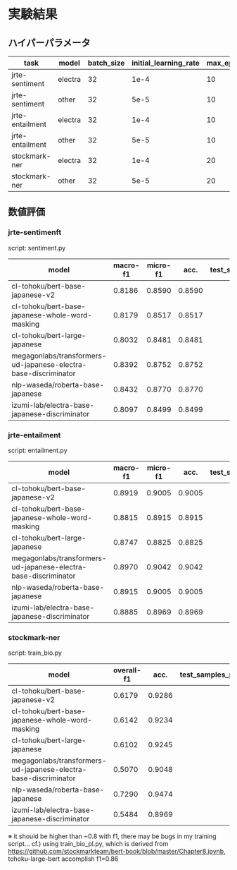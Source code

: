 # 実験結果

## ハイパーパラメータ

|task|model|batch_size|initial_learning_rate|max_epoch|max_length|
|----|-----|----------|---------------------|---------|----------|
|jrte-sentiment|electra|32|1e-4|10|64|
|jrte-sentiment|other|32|5e-5|10|64|
|jrte-entailment|electra|32|1e-4|10|64|
|jrte-entailment|other|32|5e-5|10|64|
|stockmark-ner|electra|32|1e-4|20|256|
|stockmark-ner|other|32|5e-5|20|256|

## 数値評価


### jrte-sentimenft

script: sentiment.py

|model|macro-f1|micro-f1|acc.|test_samples_per_second|
|-----|--------|--------|----|-----------------------|
|cl-tohoku/bert-base-japanese-v2|0.8186|0.8590|0.8590|
|cl-tohoku/bert-base-japanese-whole-word-masking|0.8179|0.8517|0.8517|
|cl-tohoku/bert-large-japanese|0.8032|0.8481|0.8481|
|megagonlabs/transformers-ud-japanese-electra-base-discriminator|0.8392|0.8752|0.8752|
|nlp-waseda/roberta-base-japanese|0.8432|0.8770|0.8770|
|izumi-lab/electra-base-japanese-discriminator|0.8097|0.8499|0.8499|

### jrte-entailment

script: entailment.py

|model|macro-f1|micro-f1|acc.|test_samples_per_second|
|-----|--------|--------|----|-----------------------|
|cl-tohoku/bert-base-japanese-v2|0.8919|0.9005|0.9005|
|cl-tohoku/bert-base-japanese-whole-word-masking|0.8815|0.8915|0.8915|
|cl-tohoku/bert-large-japanese|0.8747|0.8825|0.8825|
|megagonlabs/transformers-ud-japanese-electra-base-discriminator|0.8970|0.9042|0.9042|
|nlp-waseda/roberta-base-japanese|0.8915|0.9005|0.9005|
|izumi-lab/electra-base-japanese-discriminator|0.8885|0.8969|0.8969|

### stockmark-ner

script: train_bio.py

|model|overall-f1|acc.|test_samples_per_second|
|-----|--|----|-----------------------|
|cl-tohoku/bert-base-japanese-v2|0.6179|0.9286|
|cl-tohoku/bert-base-japanese-whole-word-masking|0.6142|0.9234|
|cl-tohoku/bert-large-japanese|0.6102|0.9245|
|megagonlabs/transformers-ud-japanese-electra-base-discriminator|0.5070|0.9048|
|nlp-waseda/roberta-base-japanese|0.7290|0.9474|
|izumi-lab/electra-base-japanese-discriminator|0.5484|0.8969|

※ it should be higher than ~0.8 with f1, there may be bugs in my training script...
cf.) using train_bio_pl.py, which is derived from https://github.com/stockmarkteam/bert-book/blob/master/Chapter8.ipynb, tohoku-large-bert accomplish f1=0.86
